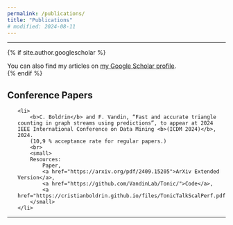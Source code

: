 ```yaml
---
permalink: /publications/
title: "Publications"
# modified: 2024-08-11
---
```


<style>
  ol.custom-list {
    list-style: none; /* Remove default numbering */
    counter-reset: custom-counter; 
  }

  ol.custom-list li {
    counter-increment: custom-counter; 
    margin-bottom: 5px;
  }

  ol.custom-list li::before {
    content: "[" counter(custom-counter) "] "; 
  }
</style>

___
{% if site.author.googlescholar %}
  <div class="wordwrap">You can also find my articles on <a href="{{site.author.googlescholar}}">my Google Scholar profile</a>.</div>
{% endif %}

## Conference Papers


<ol class="custom-list">

    <li>
        <b>C. Boldrin</b> and F. Vandin, “Fast and accurate triangle counting in graph streams using predictions”, to appear at 2024 IEEE International Conference on Data Mining <b>(ICDM 2024)</b>, 2024. 
        (10,9 % acceptance rate for regular papers.)
        <br>
        <small>
        Resources: 
            Paper, 
            <a href="https://arxiv.org/pdf/2409.15205">ArXiv Extended Version</a>, 
            <a href="https://github.com/VandinLab/Tonic/">Code</a>, 
            <a href="https://cristianboldrin.github.io/files/TonicTalkScalPerf.pdf">Slides</a>.
        </small>
    </li>


</ol>



---